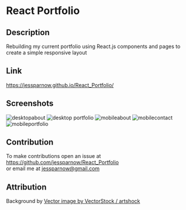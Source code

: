 # React Portfolio

## Description
Rebuilding my current portfolio using React.js components and pages to create a simple responsive layout

## Link
https://jessparnow.github.io/React_Portfolio/

## Screenshots
![desktopabout](https://user-images.githubusercontent.com/71057611/110873893-4d647080-8298-11eb-9c0d-2b69a100d2cc.png)
![desktop portfolio](https://user-images.githubusercontent.com/71057611/110873870-43427200-8298-11eb-92a0-d79501abdef0.png)
![mobileabout](https://user-images.githubusercontent.com/71057611/110873875-450c3580-8298-11eb-80be-13f24c7a081b.png)
![mobilecontact](https://user-images.githubusercontent.com/71057611/110873878-46d5f900-8298-11eb-8702-a66a4457a320.png)
![mobileportfolio](https://user-images.githubusercontent.com/71057611/110873889-49d0e980-8298-11eb-9e60-64be1c249ee3.png)


## Contribution
To make contributions open an issue at <br>
https://github.com/jessparnow/React_Portfolio
<br>
or email me at jessparnow@gmail.com

## Attribution 
Background by <a href="https://www.vectorstock.com/royalty-free-vector/abstract-polygonal-background-vector-1999390">Vector image by VectorStock / artshock</a>